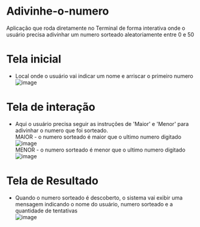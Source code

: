 # Adivinhe-o-numero
Aplicação que roda diretamente no Terminal de forma interativa onde o usuário precisa adivinhar um numero sorteado aleatoriamente entre 0 e 50

# Tela inicial
- Local onde o usuário vai indicar um nome e arriscar o primeiro numero  
![image](https://user-images.githubusercontent.com/79271785/197419889-5fd4f6d6-786e-47da-8a0b-f3c0661cc8ae.png)


# Tela de interação
- Aqui o usuário precisa seguir as instruções de 'Maior' e 'Menor' para adivinhar o numero que foi sorteado.  
MAIOR - o numero sorteado é maior que o ultimo numero digitado  
![image](https://user-images.githubusercontent.com/79271785/197419924-99982ab8-1085-46d1-ba47-c5d2b33a7350.png)  
MENOR - o numero sorteado é menor que o ultimo numero digitado  
![image](https://user-images.githubusercontent.com/79271785/197419978-c88a9a96-1447-4dc0-be89-65bc96a6f86e.png)

# Tela de Resultado
- Quando o numero sorteado é descoberto, o sistema vai exibir uma mensagem indicando o nome do usuário, numero sorteado e a quantidade de tentativas  
![image](https://user-images.githubusercontent.com/79271785/197420113-002c8e07-37e7-4979-9f24-0d1c2a61043f.png)
